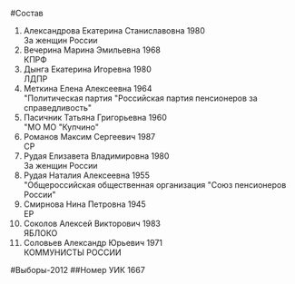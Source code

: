 #Состав
1. Александрова Екатерина Станиславовна 1980   
    За женщин России
2. Вечерина Марина Эмильевна 1968   
    КПРФ
3. Дынга Екатерина Игоревна 1980   
    ЛДПР
4. Меткина Елена Алексеевна 1964   
    "Политическая партия "Российская партия пенсионеров за справедливость"
5. Пасичник Татьяна Григорьевна 1960   
    "МО МО "Купчино"
6. Романов Максим Сергеевич 1987   
    СР
7. Рудая Елизавета Владимировна 1980   
    За женщин России
8. Рудая Наталия Алексеевна 1955   
    "Общероссийская общественная организация "Союз пенсионеров России"
9. Смирнова Нина Петровна 1945   
    ЕР
10. Соколов Алексей Викторович 1983   
    ЯБЛОКО
11. Соловьев Александр Юрьевич 1971   
    КОММУНИСТЫ РОССИИ

#Выборы-2012
##Номер УИК
1667